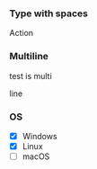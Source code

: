 <!-- markdownlint-disable -->
### Type with spaces

Action

### Multiline

test
is multi
<!--
I dont want this to be parsed
but i want the stuff at the end here --> line

### OS

- [x] Windows
- [x] Linux
- [ ] macOS
<!-- markdownlint-restore -->
